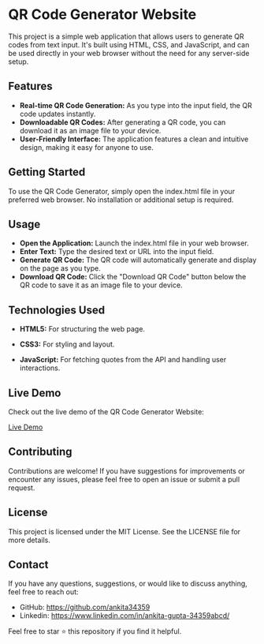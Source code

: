 # QR Code Generator Website

This project is a simple web application that allows users to generate QR codes from text input. It's built using HTML, CSS, and JavaScript, and can be used directly in your web browser without the need for any server-side setup.

## Features

- **Real-time QR Code Generation:** As you type into the input field, the QR code updates instantly.
- **Downloadable QR Codes:** After generating a QR code, you can download it as an image file to your device.
- **User-Friendly Interface:** The application features a clean and intuitive design, making it easy for anyone to use.

## Getting Started

To use the QR Code Generator, simply open the index.html file in your preferred web browser. No installation or additional setup is required.

## Usage

- **Open the Application:** Launch the index.html file in your web browser.
- **Enter Text:** Type the desired text or URL into the input field.
- **Generate QR Code:** The QR code will automatically generate and display on the page as you type.
- **Download QR Code:** Click the "Download QR Code" button below the QR code to save it as an image file to your device.

## Technologies Used

- **HTML5:** For structuring the web page.

- **CSS3:** For styling and layout.

- **JavaScript:** For fetching quotes from the API and handling user interactions.

## Live Demo

Check out the live demo of the QR Code Generator Website:  

[Live Demo](https://ankita34359.github.io/QR-Code-Generator-Website/)

## Contributing

Contributions are welcome! If you have suggestions for improvements or encounter any issues, please feel free to open an issue or submit a pull request.

## License

This project is licensed under the MIT License. See the LICENSE file for more details.

## Contact

If you have any questions, suggestions, or would like to discuss anything, feel free to reach out:

- GitHub: https://github.com/ankita34359
- Linkedin: https://www.linkedin.com/in/ankita-gupta-34359abcd/

Feel free to star ⭐ this repository if you find it helpful.

